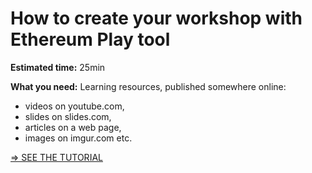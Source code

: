 # How to create your workshop with Ethereum Play tool

**Estimated time:** 25min

**What you need:** 
Learning resources, published somewhere online: 
  - videos on youtube.com, 
  - slides on slides.com, 
  - articles on a web page, 
  - images on imgur.com etc.

[=> SEE THE TUTORIAL](https://slides.com/ninabreznik/deck-17)


